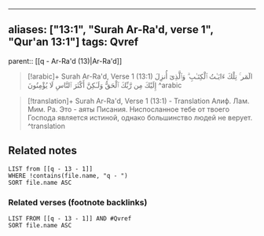 
---
aliases: ["13:1", "Surah Ar-Ra'd, verse 1", "Qur'an 13:1"]
tags: Qvref
---

parent:: [[q - Ar-Ra'd (13)|Ar-Ra'd]]

> [!arabic]+ Surah Ar-Ra'd, Verse 1 (13:1)
> <span class="quran-arabic"> الٓمٓر ۚ تِلْكَ ءَايَـٰتُ ٱلْكِتَـٰبِ ۗ وَٱلَّذِىٓ أُنزِلَ إِلَيْكَ مِن رَّبِّكَ ٱلْحَقُّ وَلَـٰكِنَّ أَكْثَرَ ٱلنَّاسِ لَا يُؤْمِنُونَ</span>
^arabic

> [!translation]+ Surah Ar-Ra'd, Verse 1 (13:1) - Translation
> Алиф. Лам. Мим. Ра. Это - аяты Писания. Ниспосланное тебе от твоего Господа является истиной, однако большинство людей не верует.
^translation



## Related notes
```dataview
LIST from [[q - 13 - 1]]
WHERE !contains(file.name, "q - ")
SORT file.name ASC
```

### Related verses (footnote backlinks)
```dataview
LIST FROM [[q - 13 - 1]] AND #Qvref
SORT file.name ASC
```

